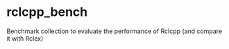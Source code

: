 # rclcpp_bench
Benchmark collection to evaluate the performance of Rclcpp (and compare it with Rclex)

